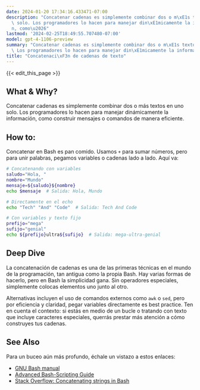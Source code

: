 ```yaml
---
date: 2024-01-20 17:34:16.433471-07:00
description: "Concatenar cadenas es simplemente combinar dos o m\xE1s textos en uno\
  \ solo. Los programadores lo hacen para manejar din\xE1micamente la informaci\xF3\
  n, como\u2026"
lastmod: '2024-02-25T18:49:55.707480-07:00'
model: gpt-4-1106-preview
summary: "Concatenar cadenas es simplemente combinar dos o m\xE1s textos en uno solo.\
  \ Los programadores lo hacen para manejar din\xE1micamente la informaci\xF3n, como\u2026"
title: "Concatenaci\xF3n de cadenas de texto"
---
```


{{< edit_this_page >}}

## What & Why?
Concatenar cadenas es simplemente combinar dos o más textos en uno solo. Los programadores lo hacen para manejar dinámicamente la información, como construir mensajes o comandos de manera eficiente.

## How to:
Concatenar en Bash es pan comido. Usamos `+` para sumar números, pero para unir palabras, pegamos variables o cadenas lado a lado. Aquí va:

```Bash
# Concatenando con variables
saludo="Hola, "
nombre="Mundo"
mensaje=${saludo}${nombre}
echo $mensaje  # Salida: Hola, Mundo

# Directamente en el echo
echo "Tech" "And" "Code"  # Salida: Tech And Code

# Con variables y texto fijo
prefijo="mega"
sufijo="genial"
echo ${prefijo}ultra${sufijo}  # Salida: mega-ultra-genial
```

## Deep Dive
La concatenación de cadenas es una de las primeras técnicas en el mundo de la programación, tan antigua como la propia Bash. Hay varias formas de hacerlo, pero en Bash la simplicidad gana. Sin operadores especiales, simplemente colocas elementos uno junto al otro.

Alternativas incluyen el uso de comandos externos como `awk` o `sed`, pero por eficiencia y claridad, pegar variables directamente es best practice. Ten en cuenta el contexto: si estás en medio de un bucle o tratando con texto que incluye caracteres especiales, querrás prestar más atención a cómo construyes tus cadenas.

## See Also
Para un buceo aún más profundo, échale un vistazo a estos enlaces:

- [GNU Bash manual](https://www.gnu.org/software/bash/manual/)
- [Advanced Bash-Scripting Guide](http://www.tldp.org/LDP/abs/html/)
- [Stack Overflow: Concatenating strings in Bash](https://stackoverflow.com/questions/4181703/how-to-concatenate-string-variables-in-bash)
